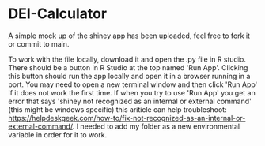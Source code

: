 # DEI-Calculator

A simple mock up of the shiney app has been uploaded, feel free to fork it or commit to main.

To work with the file locally, download it and open the .py file in R studio. There should be a button in R Studio at the top named 'Run App'. Clicking this button should run the app locally and open it in a browser running in a port. You may need to open a new terminal window and then click 'Run App' if it does not work the first time.
If when you try to use 'Run App' you get an error that says 'shiney not recognized as an internal or external command' (this might be windows specific) this ariticle can help troubleshoot: https://helpdeskgeek.com/how-to/fix-not-recognized-as-an-internal-or-external-command/. I needed to add my folder as a new environmental variable in order for it to work.
